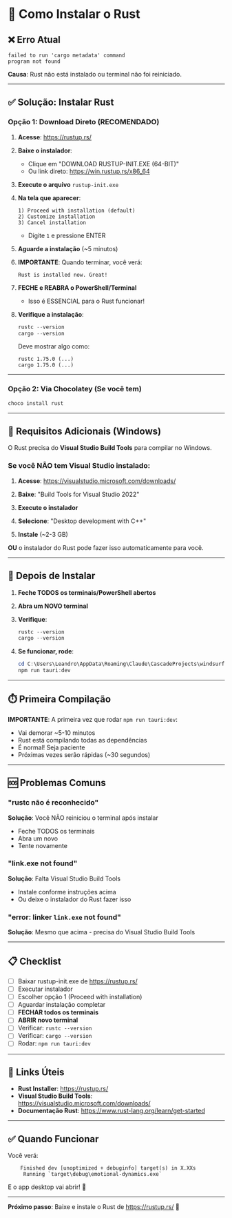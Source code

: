 # 🦀 Como Instalar o Rust

## ❌ Erro Atual

```
failed to run 'cargo metadata' command
program not found
```

**Causa**: Rust não está instalado ou terminal não foi reiniciado.

---

## ✅ Solução: Instalar Rust

### Opção 1: Download Direto (RECOMENDADO)

1. **Acesse**: https://rustup.rs/

2. **Baixe o instalador**:
   - Clique em "DOWNLOAD RUSTUP-INIT.EXE (64-BIT)"
   - Ou link direto: https://win.rustup.rs/x86_64

3. **Execute o arquivo** `rustup-init.exe`

4. **Na tela que aparecer**:
   ```
   1) Proceed with installation (default)
   2) Customize installation
   3) Cancel installation
   ```
   - Digite `1` e pressione ENTER

5. **Aguarde a instalação** (~5 minutos)

6. **IMPORTANTE**: Quando terminar, você verá:
   ```
   Rust is installed now. Great!
   ```

7. **FECHE e REABRA o PowerShell/Terminal**
   - Isso é ESSENCIAL para o Rust funcionar!

8. **Verifique a instalação**:
   ```powershell
   rustc --version
   cargo --version
   ```
   
   Deve mostrar algo como:
   ```
   rustc 1.75.0 (...)
   cargo 1.75.0 (...)
   ```

---

### Opção 2: Via Chocolatey (Se você tem)

```powershell
choco install rust
```

---

## 🔧 Requisitos Adicionais (Windows)

O Rust precisa do **Visual Studio Build Tools** para compilar no Windows.

### Se você NÃO tem Visual Studio instalado:

1. **Acesse**: https://visualstudio.microsoft.com/downloads/

2. **Baixe**: "Build Tools for Visual Studio 2022"

3. **Execute o instalador**

4. **Selecione**: "Desktop development with C++"

5. **Instale** (~2-3 GB)

**OU** o instalador do Rust pode fazer isso automaticamente para você.

---

## 🚀 Depois de Instalar

1. **Feche TODOS os terminais/PowerShell abertos**

2. **Abra um NOVO terminal**

3. **Verifique**:
   ```powershell
   rustc --version
   cargo --version
   ```

4. **Se funcionar, rode**:
   ```powershell
   cd C:\Users\Leandro\AppData\Roaming\Claude\CascadeProjects\windsurf-project\emotional-dynamics
   npm run tauri:dev
   ```

---

## ⏱️ Primeira Compilação

**IMPORTANTE**: A primeira vez que rodar `npm run tauri:dev`:
- Vai demorar ~5-10 minutos
- Rust está compilando todas as dependências
- É normal! Seja paciente
- Próximas vezes serão rápidas (~30 segundos)

---

## 🆘 Problemas Comuns

### "rustc não é reconhecido"
**Solução**: Você NÃO reiniciou o terminal após instalar
- Feche TODOS os terminais
- Abra um novo
- Tente novamente

### "link.exe not found"
**Solução**: Falta Visual Studio Build Tools
- Instale conforme instruções acima
- Ou deixe o instalador do Rust fazer isso

### "error: linker `link.exe` not found"
**Solução**: Mesmo que acima - precisa do Visual Studio Build Tools

---

## 📋 Checklist

- [ ] Baixar rustup-init.exe de https://rustup.rs/
- [ ] Executar instalador
- [ ] Escolher opção 1 (Proceed with installation)
- [ ] Aguardar instalação completar
- [ ] **FECHAR todos os terminais**
- [ ] **ABRIR novo terminal**
- [ ] Verificar: `rustc --version`
- [ ] Verificar: `cargo --version`
- [ ] Rodar: `npm run tauri:dev`

---

## 🎯 Links Úteis

- **Rust Installer**: https://rustup.rs/
- **Visual Studio Build Tools**: https://visualstudio.microsoft.com/downloads/
- **Documentação Rust**: https://www.rust-lang.org/learn/get-started

---

## ✅ Quando Funcionar

Você verá:
```
    Finished dev [unoptimized + debuginfo] target(s) in X.XXs
     Running `target\debug\emotional-dynamics.exe`
```

E o app desktop vai abrir! 🎉

---

**Próximo passo**: Baixe e instale o Rust de https://rustup.rs/ 🚀
